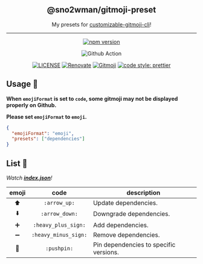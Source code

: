 <h2 align="center">@sno2wman/gitmoji-preset</h2>

<p align="center">My presets for <a href="https://github.com/SnO2WMaN/customizable-gitmoji-cli">customizable-gitmoji-cli</a>!</p>

---

<p align="center">
<a href="https://github.com/SnO2WMaN/gitmoji-preset-dependencies"><img src="https://img.shields.io/npm/v/gitmoji-preset-dependencies?style=for-the-badge&logo=npm" alt="npm version"/></a>

<p>
<div align="center">

![Github Action](https://github.com/SnO2WMaN/gitmoji-preset-dependencies/workflows/Node%20CI/badge.svg)

</div>
</p>

<p>
<div align="center">

[![LICENSE](https://img.shields.io/github/license/sno2wman/gitmoji-preset-dependencies?style=flat-square)](https://github.com/SnO2WMaN/gitmoji-preset/blob/master/LICENSE)
[![Renovate](https://img.shields.io/badge/renovate-enabled-25c4c3.svg?style=flat-square)](https://renovatebot.com/)
[![Gitmoji](https://img.shields.io/badge/gitmoji-%20😜%20😍-FFDD67.svg?style=flat-square)](https://gitmoji.carloscuesta.me)
[![code style: prettier](https://img.shields.io/badge/code_style-prettier-ff69b4.svg?style=flat-square)](https://github.com/prettier/prettier)

</div>
</p>

## Usage 🧰

**When `emojiFormat` is set to `code`, some gitmoji may not be displayed properly on Github.**

**Please set `emojiFormat` to `emoji`.**

```json
{
  "emojiFormat": "emoji",
  "presets": ["dependencies"]
}
```

## List 📜

_Watch **[index.json](https://github.com/SnO2WMaN/gitmoji-preset-sno2wman/blob/master/index.json)**!_

<!-- COMMENT-INSERTER gitmojis:START -->

| emoji |         code         | description                            |
| :---: | :------------------: | -------------------------------------- |
|  ⬆️   |     `:arrow_up:`     | Update dependencies.                   |
|  ⬇️   |    `:arrow_down:`    | Downgrade dependencies.                |
|  ➕   | `:heavy_plus_sign:`  | Add dependencies.                      |
|  ➖   | `:heavy_minus_sign:` | Remove dependencies.                   |
|  📌   |     `:pushpin:`      | Pin dependencies to specific versions. |

<!-- COMMENT-INSERTER gitmojis:END -->
